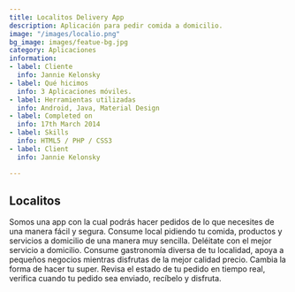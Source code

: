 ```yaml
---
title: Localitos Delivery App
description: Aplicación para pedir comida a domicilio.
image: "/images/localio.png"
bg_image: images/featue-bg.jpg
category: Aplicaciones
information:
- label: Cliente
  info: Jannie Kelonsky
- label: Qué hicimos
  info: 3 Aplicaciones móviles.
- label: Herramientas utilizadas
  info: Android, Java, Material Design
- label: Completed on
  info: 17th March 2014
- label: Skills
  info: HTML5 / PHP / CSS3
- label: Client
  info: Jannie Kelonsky

---
```

## Localitos

Somos una app con la cual podrás hacer pedidos de lo que necesites de una manera fácil y segura. Consume local pidiendo tu comida, productos y servicios a domicilio de una manera muy sencilla. Deléitate con el mejor servicio a domicilio. Consume gastronomía diversa de tu localidad, apoya a pequeños negocios mientras disfrutas de la mejor calidad precio. Cambia la forma de hacer tu super. Revisa el estado de tu pedido en tiempo real, verifica cuando tu pedido sea enviado, recíbelo y disfruta.